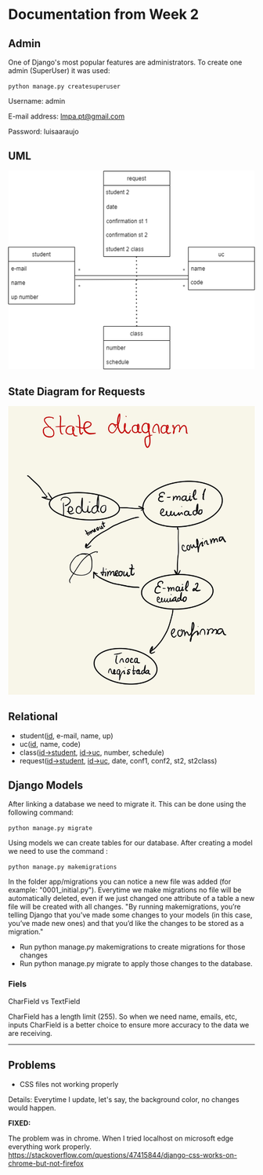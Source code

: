 # Documentation from Week 2

## Admin

One of Django's most popular features are administrators.
To create one admin (SuperUser) it was used:

`python manage.py createsuperuser`

Username: admin

E-mail address: lmpa.pt@gmail.com

Password: luisaaraujo

## UML

![uml](uml.png)

## State Diagram for Requests

![Request State Diagram](statediagram.jpg)

## Relational

- student(<u>id</u>, e-mail, name, up)
- uc(<u>id</u>, name, code)
- class(<u>id->student</u>, <u>id->uc</u>, number, schedule)
- request(<u>id->student</u>, <u>id->uc</u>, date, conf1, conf2, st2, st2class)


## Django Models

After linking a database we need to migrate it.
This can be done using the following command:

`python manage.py migrate`

Using models we can create tables for our database.
After creating a model we need to use the command :

`python manage.py makemigrations`

In the folder app/migrations you can notice a new file was added (for example: "0001_initial.py").
Everytime we make migrations no file will be automatically deleted, even if we just changed one attribute of a table a new file will be created with all changes.
"By running makemigrations, you’re telling Django that you’ve made some changes to your models (in this case, you’ve made new ones) and that you’d like the changes to be stored as a migration."

- Run python manage.py makemigrations to create migrations for those changes
- Run python manage.py migrate to apply those changes to the database.

### Fiels

CharField vs TextField

CharField has a length limit (255). So when we need name, emails, etc, inputs CharField is a better choice to ensure more accuracy to the data we are receiving.

<hr>

## Problems

- CSS files not working properly

Details:
Everytime I update, let's say, the background color, no changes would happen.

<b> FIXED: </b>

The problem was in chrome. When I tried localhost on microsoft edge everything work properly.
https://stackoverflow.com/questions/47415844/django-css-works-on-chrome-but-not-firefox


